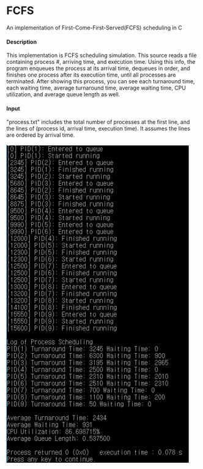 # FCFS
An implementation of First-Come-First-Served(FCFS) scheduling in C  
  
#### Description  
This implementation is FCFS scheduling simulation. This source reads a file containing process #,
arriving time, and execution time. Using this info, the program enqueues the process at its arrival time,
dequeues in order, and finishes one process after its execution time, until all processes are terminated.
After showing this process, you can see each turnaround time, each waiting time,
average turnaround time, average waiting time, CPU utilization, and average queue length as well.  
  
#### Input  
"process.txt" includes the total number of processes at the first line, and 
the lines of (process id, arrival time, execution time). It assumes the lines are ordered by arrival time.  
&nbsp;  
![Example](./fcfs_pic.png)
